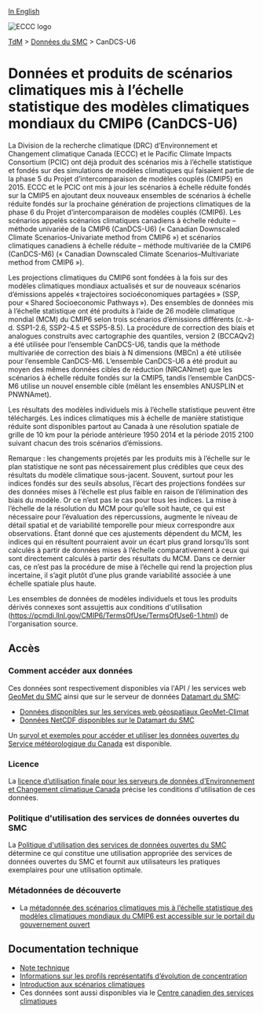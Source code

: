 [In English](readme_candcs-u6_en.md)

![ECCC logo](../../img_eccc-logo.png)

[TdM](../../readme_fr.md) > [Données du SMC](../readme_fr.md) > CanDCS-U6

# Données et produits de scénarios climatiques mis à l’échelle statistique des modèles climatiques mondiaux du CMIP6 (CanDCS-U6) 

La Division de la recherche climatique (DRC) d’Environnement et Changement climatique Canada (ECCC) et le Pacific Climate Impacts Consortium (PCIC) ont déjà produit des scénarios mis à l’échelle statistique et fondés sur des simulations de modèles climatiques qui faisaient partie de la phase 5 du Projet d’intercomparaison de modèles couplés (CMIP5) en 2015. ECCC et le PCIC ont mis à jour les scénarios à échelle réduite fondés sur la CMIP5 en ajoutant deux nouveaux ensembles de scénarios à échelle réduite fondés sur la prochaine génération de projections climatiques de la phase 6 du Projet d’intercomparaison de modèles couplés (CMIP6). Les scénarios appelés scénarios climatiques canadiens à échelle réduite – méthode univariée de la CMIP6 (CanDCS-U6) (« Canadian Downscaled Climate Scenarios–Univariate method from CMIP6 ») et scénarios climatiques canadiens à échelle réduite – méthode multivariée de la CMIP6 (CanDCS-M6) (« Canadian Downscaled Climate Scenarios–Multivariate method from CMIP6 »).

Les projections climatiques du CMIP6 sont fondées à la fois sur des modèles climatiques mondiaux actualisés et sur de nouveaux scénarios d’émissions appelés « trajectoires socioéconomiques partagées » (SSP, pour « Shared Socioeconomic Pathways »). Des ensembles de données mis à l’échelle statistique ont été produits à l’aide de 26 modèle climatique mondial (MCM) du CMIP6 selon trois scénarios d’émissions différents (c.-à-d. SSP1-2.6, SSP2-4.5 et SSP5-8.5). La procédure de correction des biais et analogues construits avec cartographie des quantiles, version 2 (BCCAQv2) a été utilisée pour l’ensemble CanDCS-U6, tandis que la méthode multivariée de correction des biais à N dimensions (MBCn) a été utilisée pour l’ensemble CanDCS-M6. L’ensemble CanDCS-U6 a été produit au moyen des mêmes données cibles de réduction (NRCANmet) que les scénarios à échelle réduite fondés sur la CMIP5, tandis l’ensemble CanDCS-M6 utilise un nouvel ensemble cible (mêlant les ensembles ANUSPLIN et PNWNAmet).

Les résultats des modèles individuels mis à l’échelle statistique peuvent être téléchargés. Les indices climatiques mis à échelle de manière statistique réduite sont disponibles partout au Canada à une résolution spatiale de grille de 10 km pour la période antérieure 1950 2014 et la période 2015 2100 suivant chacun des trois scénarios d’émissions.

Remarque : les changements projetés par les produits mis à l’échelle sur le plan statistique ne sont pas nécessairement plus crédibles que ceux des résultats du modèle climatique sous-jacent. Souvent, surtout pour les indices fondés sur des seuils absolus, l’écart des projections fondées sur des données mises à l’échelle est plus faible en raison de l’élimination des biais du modèle. Or ce n’est pas le cas pour tous les indices. La mise à l’échelle de la résolution du MCM pour qu’elle soit haute, ce qui est nécessaire pour l’évaluation des répercussions, augmente le niveau de détail spatial et de variabilité temporelle pour mieux correspondre aux observations. Étant donné que ces ajustements dépendent du MCM, les indices qui en résultent pourraient avoir un écart plus grand lorsqu’ils sont calculés à partir de données mises à l’échelle comparativement à ceux qui sont directement calculés à partir des résultats du MCM. Dans ce dernier cas, ce n’est pas la procédure de mise à l’échelle qui rend la projection plus incertaine, il s’agit plutôt d’une plus grande variabilité associée à une échelle spatiale plus haute.

Les ensembles de données de modèles individuels et tous les produits dérivés connexes sont assujettis aux conditions d'utilisation (https://pcmdi.llnl.gov/CMIP6/TermsOfUse/TermsOfUse6-1.html) de l'organisation source.

## Accès

### Comment accéder aux données

Ces données sont respectivement disponibles via l'API / les services web [GeoMet du SMC](../../msc-geomet/readme_fr.md) ainsi que sur le serveur de données [Datamart du SMC](../../msc-datamart/readme_fr.md):

* [Données disponibles sur les services web géospatiaux GeoMet-Climat](readme_candcs-u6-geomet_fr.md)
* [Données NetCDF disponibles sur le Datamart du SMC](readme_candcs-u6-datamart_fr.md)

Un [survol et exemples pour accéder et utiliser les données ouvertes du Service météorologique du Canada](../../usage/readme_fr.md) est disponible.

### Licence

La [licence d’utilisation finale pour les serveurs de données d’Environnement et Changement climatique Canada](../../licence/readme_fr.md) précise les conditions d'utilisation de ces données.

### Politique d'utilisation des services de données ouvertes du SMC

La [Politique d'utilisation des services de données ouvertes du SMC](../../usage-policy/readme_fr.md) détermine ce qui constitue une utilisation appropriée des services de données ouvertes du SMC et fournit aux utilisateurs les pratiques exemplaires pour une utilisation optimale.

### Métadonnées de découverte

* La [métadonnée des scénarios climatiques mis à l’échelle statistique des modèles climatiques mondiaux du CMIP6 est accessible sur le portail du gouvernement ouvert](https://catalogue.ec.gc.ca/geonetwork/srv/fre/catalog.search#/metadata/f73d6939-912a-4add-a291-c233fc5d1946)

## Documentation technique

* [Note technique](https://collaboration.cmc.ec.gc.ca/cmc/cmos/public_doc/msc-data/climate_candcsu6/CanDCS-U6_Technical_Documentation_fr.pdf)
* [Informations sur les profils représentatifs d’évolution de concentration](http://scenarios-climatiques.canada.ca/index.php?page=scen-rcp)
* [Introduction aux scénarios climatiques](http://scenarios-climatiques.canada.ca/index.php?page=cmip6-scenarios)
* Ces données sont aussi disponibles via le [Centre canadien des services climatiques](https://www.canada.ca/fr/environnement-changement-climatique/services/changements-climatiques/centre-canadien-services-climatiques/a-propos.html)